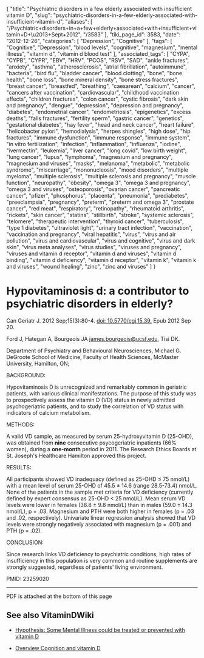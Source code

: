 {
    "title": "Psychiatric disorders in a few elderly associated with insufficient vitamin D",
    "slug": "psychiatric-disorders-in-a-few-elderly-associated-with-insufficient-vitamin-d",
    "aliases": [
        "/Psychiatric+disorders+in+a+few+elderly+associated+with+insufficient+vitamin+D+\u2013+Sept+2012",
        "/3583"
    ],
    "tiki_page_id": 3583,
    "date": "2012-12-26",
    "categories": [
        "Depression",
        "Cognitive"
    ],
    "tags": [
        "Cognitive",
        "Depression",
        "blood levels",
        "cognitive",
        "magnesium",
        "mental illness",
        "vitamin d",
        "vitamin d blood test"
    ],
    "associated_tags": [
        "CYPA",
        "CYPB",
        "CYPR",
        "EBV",
        "HRV",
        "PCOS",
        "RSV",
        "SAD",
        "ankle fractures",
        "anxiety",
        "asthma",
        "atherosclerosis",
        "atrial fibrillation",
        "autoimmune",
        "bacteria",
        "bird flu",
        "bladder cancer",
        "blood clotting",
        "bone",
        "bone health",
        "bone loss",
        "bone mineral density",
        "bone stress fractures",
        "breast cancer",
        "breastfed",
        "breathing",
        "caesarean",
        "calcium",
        "cancer",
        "cancers after vaccination",
        "cardiovascular",
        "childhood vaccination effects",
        "children fractures",
        "colon cancer",
        "cystic fibrosis",
        "dark skin and pregnancy",
        "dengue",
        "depression",
        "depression and pregnancy",
        "diabetes",
        "endometrial cancer",
        "endometriosis",
        "epigenetics",
        "excess deaths",
        "falls fractures",
        "fertility sperm",
        "gastric cancer",
        "genetics",
        "gestational diabetes",
        "hay fever",
        "head and neck cancer",
        "heart failure",
        "helicobacter pylori",
        "hemodialysis",
        "herpes shingles",
        "high dose",
        "hip fractures",
        "immune dysfunction",
        "immune response",
        "immune system",
        "in vitro fertilization",
        "infection",
        "inflammation",
        "influenza",
        "iodine",
        "ivermectin",
        "leukemia",
        "liver cancer",
        "long covid",
        "low birth weight",
        "lung cancer",
        "lupus",
        "lymphoma",
        "magnesium and pregnancy",
        "magnesium and viruses",
        "masks",
        "melanoma",
        "metabolic",
        "metabolic syndrome",
        "miscarriage",
        "mononucleosis",
        "mood disorders",
        "multiple myeloma",
        "multiple sclerosis",
        "multiple sclerosis and pregnancy",
        "muscle function",
        "neuropathy",
        "obesity",
        "omega 3",
        "omega 3 and pregnancy",
        "omega 3 and viruses",
        "osteoporosis",
        "ovarian cancer",
        "pancreatic cancer",
        "pfizer",
        "phosphorus",
        "placenta",
        "pneumonia",
        "prediabetes",
        "preeclampsia",
        "pregnancy",
        "preterm",
        "preterm and omega 3",
        "prostate cancer",
        "red meat",
        "respiratory",
        "retinopathy",
        "rheumatoid arthritis",
        "rickets",
        "skin cancer",
        "statins",
        "stillbirth",
        "stroke",
        "systemic sclerosis",
        "telomere",
        "therapeutic intervention",
        "thyroid cancer",
        "tuberculosis",
        "type 1 diabetes",
        "ultraviolet light",
        "urinary tract infection",
        "vaccination",
        "vaccination and pregnancy",
        "viral hepatitis",
        "virus",
        "virus and air pollution",
        "virus and cardiovascular",
        "virus and cognitive",
        "virus and dark skin",
        "virus meta analyses",
        "virus studies",
        "viruses and pregnancy",
        "viruses and vitamin d receptor",
        "vitamin d and viruses",
        "vitamin d binding",
        "vitamin d deficiency",
        "vitamin d receptor",
        "vitamin k",
        "vitamin k and viruses",
        "wound healing",
        "zinc",
        "zinc and viruses"
    ]
}


# Hypovitaminosis d: a contributor to psychiatric disorders in elderly?

Can Geriatr J. 2012 Sep;15(3):80-4. [doi: 10.5770/cgj.15.39.](https://doi.org/10.5770/cgj.15.39.) Epub 2012 Sep 20.

Ford J, Hategan A, Bourgeois JA james.bourgeois@ucsf.edu, Tisi DK.

Department of Psychiatry and Behavioural Neurosciences, Michael G. DeGroote School of Medicine, Faculty of Health Sciences, McMaster University, Hamilton, ON;

BACKGROUND:

Hypovitaminosis D is unrecognized and remarkably common in geriatric patients, with various clinical manifestations. The purpose of this study was to prospectively assess the vitamin D (VD) status in newly admitted psychogeriatric patients, and to study the correlation of VD status with indicators of calcium metabolism.

METHODS:

A valid VD sample, as measured by serum 25-hydroxyvitamin D (25-OHD), was obtained from  **nine**  consecutive psycogeriatric inpatients (66% women), during a **one-month**  period in 2011. The Research Ethics Boards at St. Joseph's Healthcare Hamilton approved this project.

RESULTS:

All participants showed VD inadequacy (defined as 25-OHD ≤ 75 nmol/L) with a mean level of serum 25-OHD of 45.5 ± 14.6 (range 28.5-73.4) nmol/L. None of the patients in the sample met criteria for VD deficiency (currently defined by expert consensus as 25-OHD < 25 nmol/L). Mean serum VD levels were lower in females (38.8 ± 9.8 nmol/L) than in males (59.0 ± 14.3 nmol/L), p = .03. Magnesium and PTH were both higher in females (p = .03 and .02, respectively). Univariate linear regression analysis showed that VD levels were strongly negatively associated with magnesium (p = .001) and PTH (p = .02).

CONCLUSION:

Since research links VD deficiency to psychiatric conditions, high rates of insufficiency in this population is very common and routine supplements are strongly suggested, regardless of patients' living environment.

PMID: 23259020

---

PDF is attached at the bottom of this page

## See also VitaminDWiki

* [Hypothesis: Some Mental Illness could be treated or prevented with vitamin D](/posts/hypothesis-some-mental-illness-could-be-treated-or-prevented-with-vitamin-d)

* [Overview Cognition and vitamin D](/tags/overview-cognition-and-vitamin-d.html)